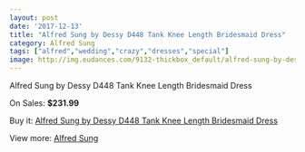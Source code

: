 ```yaml
---
layout: post
date: '2017-12-13'
title: "Alfred Sung by Dessy D448 Tank Knee Length Bridesmaid Dress"
category: Alfred Sung
tags: ["alfred","wedding","crazy","dresses","special"]
image: http://img.eudances.com/9132-thickbox_default/alfred-sung-by-dessy-d448-tank-knee-length-bridesmaid-dress.jpg
---
```

Alfred Sung by Dessy D448 Tank Knee Length Bridesmaid Dress

On Sales: **$231.99**
<a href="https://www.eudances.com/en/alfred-sung/3069-alfred-sung-by-dessy-d448-tank-knee-length-bridesmaid-dress.html"><amp-img layout="responsive" width="600" height="600" src="//img.eudances.com/9132-thickbox_default/alfred-sung-by-dessy-d448-tank-knee-length-bridesmaid-dress.jpg" alt="Alfred Sung by Dessy D448 Tank Knee Length Bridesmaid Dress 0" /></a>
<a href="https://www.eudances.com/en/alfred-sung/3069-alfred-sung-by-dessy-d448-tank-knee-length-bridesmaid-dress.html"><amp-img layout="responsive" width="600" height="600" src="//img.eudances.com/9135-thickbox_default/alfred-sung-by-dessy-d448-tank-knee-length-bridesmaid-dress.jpg" alt="Alfred Sung by Dessy D448 Tank Knee Length Bridesmaid Dress 1" /></a>
<a href="https://www.eudances.com/en/alfred-sung/3069-alfred-sung-by-dessy-d448-tank-knee-length-bridesmaid-dress.html"><amp-img layout="responsive" width="600" height="600" src="//img.eudances.com/9134-thickbox_default/alfred-sung-by-dessy-d448-tank-knee-length-bridesmaid-dress.jpg" alt="Alfred Sung by Dessy D448 Tank Knee Length Bridesmaid Dress 2" /></a>
<a href="https://www.eudances.com/en/alfred-sung/3069-alfred-sung-by-dessy-d448-tank-knee-length-bridesmaid-dress.html"><amp-img layout="responsive" width="600" height="600" src="//img.eudances.com/9133-thickbox_default/alfred-sung-by-dessy-d448-tank-knee-length-bridesmaid-dress.jpg" alt="Alfred Sung by Dessy D448 Tank Knee Length Bridesmaid Dress 3" /></a>

Buy it: [Alfred Sung by Dessy D448 Tank Knee Length Bridesmaid Dress](https://www.eudances.com/en/alfred-sung/3069-alfred-sung-by-dessy-d448-tank-knee-length-bridesmaid-dress.html "Alfred Sung by Dessy D448 Tank Knee Length Bridesmaid Dress")

View more: [Alfred Sung](https://www.eudances.com/en/52-alfred-sung "Alfred Sung")
